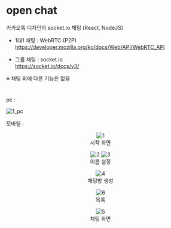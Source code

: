 # open chat

카카오톡 디자인의 socket.io 채팅 (React, NodeJS)

- 1대1 채팅 : WebRTC (P2P)  
  https://developer.mozilla.org/ko/docs/Web/API/WebRTC_API

- 그룹 채팅 : socket.io  
  https://socket.io/docs/v3/

※ 채팅 외에 다른 기능은 없음

#

pc :

![1_pc](./src/assets/img/1_pc.PNG)

모바일 :

<div align="center">

![1](./src/assets/img/1.PNG)  
시작 화면

![2](./src/assets/img/2.PNG) ![3](./src/assets/img/3.PNG)  
이름 설정

![4](./src/assets/img/4.PNG)  
채팅방 생성

![6](./src/assets/img/6.PNG)  
목록

![5](./src/assets/img/5.PNG)  
채팅 화면

</div>
